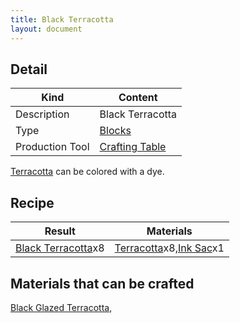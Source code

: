 ```yaml
---
title: Black Terracotta
layout: document
---
```

## Detail

|Kind|Content|
|---|---|
|Description|Black Terracotta|
|Type|[Blocks](Blocks)|
|Production Tool|[Crafting Table](Crafting_Table)|

[Terracotta](Terracotta) can be colored with a dye.

## Recipe

|Result|Materials|
|---|---|
|[Black Terracotta](Black_Terracotta)x8|[Terracotta](Terracotta)x8,[Ink Sac](Ink_Sac)x1|

## Materials that can be crafted

[Black Glazed Terracotta](Black_Glazed_Terracotta),

